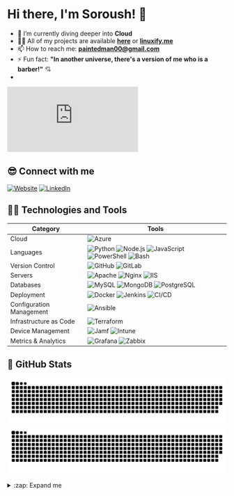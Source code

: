 # Hi there, I'm Soroush! 👋

- 🌱 I’m currently diving deeper into **Cloud**
- 👨‍💻 All of my projects are available **[here][github]** or **[linuxify.me][website]**
- 📫 How to reach me: **paintedman00@gmail.com**
- ⚡ Fun fact: **"In another universe, there's a version of me who is a barber!"** 💘
- 
<iframe src="https://tryhackme.com/api/v2/badges/public-profile?userPublicId=2397541" style='border:none;'></iframe>

## 😎 Connect with me

[![Website](https://img.shields.io/website?label=linuxify.me&style=for-the-badge&url=https%3A%2F%2Flinuxify.me)][website]
[![LinkedIn](https://img.shields.io/badge/linkedin-%230077B5.svg?&style=for-the-badge&logo=linkedin&logoColor=white)][linkedin]

## 👨‍💻 Technologies and Tools

| Category                | Tools                                                                                                                                                                                                                                                                                                                                                                                                                                                                                       |
| ----------------------- | ------------------------------------------------------------------------------------------------------------------------------------------------------------------------------------------------------------------------------------------------------------------------------------------------------------------------------------------------------------------------------------------------------------------------------------------------------------------------------------------- |
| Cloud                  | ![Azure](https://img.shields.io/badge/Microsoft_Azure-0078D4?style=for-the-badge&logo=microsoft-azure&logoColor=white)                                                                                                                                                                                                                                                                                                                                 |
| Languages              | ![Python](https://img.shields.io/badge/Python-3776AB?style=for-the-badge&logo=python&logoColor=white) ![Node.js](https://img.shields.io/badge/Node.js-43853D?style=for-the-badge&logo=node.js&logoColor=white) ![JavaScript](https://img.shields.io/badge/JavaScript%20-%23323330.svg?&style=for-the-badge&logo=javascript&logoColor=%23F7DF1E) ![PowerShell](https://img.shields.io/badge/PowerShell-5391FE?style=for-the-badge&logo=powershell&logoColor=white) ![Bash](https://img.shields.io/badge/Bash-4EAA25?style=for-the-badge&logo=gnu-bash&logoColor=white) |
| Version Control         | ![GitHub](https://img.shields.io/badge/GitHub-100000?style=for-the-badge&logo=github&logoColor=white) ![GitLab](https://img.shields.io/badge/GitLab-330F63?style=for-the-badge&logo=gitlab&logoColor=white)                                                                                                                                                                                                                                          |
| Servers                | ![Apache](https://img.shields.io/badge/Apache%20-%23D42029.svg?&style=for-the-badge&logo=apache&logoColor=white) ![Nginx](https://img.shields.io/badge/Nginx%20-%23009639.svg?&style=for-the-badge&logo=nginx&logoColor=white) ![IIS](https://img.shields.io/badge/IIS-0078D7?style=for-the-badge&logo=windows&logoColor=white)                                                                                                                                                            |
| Databases              | ![MySQL](https://img.shields.io/badge/MySQL-00000F?style=for-the-badge&logo=mysql&logoColor=white) ![MongoDB](https://img.shields.io/badge/MongoDB-%234ea94b.svg?&style=for-the-badge&logo=mongodb&logoColor=white) ![PostgreSQL](https://img.shields.io/badge/PostgreSQL-316192?style=for-the-badge&logo=postgresql&logoColor=white)                                                                                                                                                        |
| Deployment             | ![Docker](https://img.shields.io/badge/Docker%20-%230db7ed.svg?&style=for-the-badge&logo=docker&logoColor=white) ![Jenkins](https://img.shields.io/badge/Jenkins%20-%23D42029.svg?&style=for-the-badge&logo=jenkins&logoColor=white) ![CI/CD](https://img.shields.io/badge/CI%2FCD%20-%230A0A0A.svg?&style=for-the-badge&logo=ci-cd&logoColor=white)                                                                                         |
| Configuration Management | ![Ansible](https://img.shields.io/badge/Ansible%20-%23EE0000.svg?&style=for-the-badge&logo=ansible&logoColor=white)                                                                                                                                                                                                                                                                                                                                 |
| Infrastructure as Code  | ![Terraform](https://img.shields.io/badge/Terraform%20-%23623CE4.svg?&style=for-the-badge&logo=terraform&logoColor=white)                                                                                                                                                                                                                                                                                                                             |
| Device Management       | ![Jamf](https://img.shields.io/badge/Jamf-1E1E1E?style=for-the-badge&logo=jamf&logoColor=white) ![Intune](https://img.shields.io/badge/Intune-0078D4?style=for-the-badge&logo=microsoft-intune&logoColor=white)                                                                                                                                                                                                 |
| Metrics & Analytics     | ![Grafana](https://img.shields.io/badge/Grafana-F2F4F9?style=for-the-badge&logo=grafana&logoColor=orange) ![Zabbix](https://img.shields.io/badge/Zabbix-EE0000?style=for-the-badge&logo=zabbix&logoColor=white)                                                                                                                                                                                                 |


## 🚀 GitHub Stats

![github contribution grid snake animation](https://raw.githubusercontent.com/platane/platane/output/github-contribution-grid-snake-dark.svg#gh-dark-mode-only)![github contribution grid snake animation](https://raw.githubusercontent.com/platane/platane/output/github-contribution-grid-snake.svg#gh-light-mode-only)

<details>
  <summary> :zap: Expand me</summary>

![Soroush’s GitHub stats](https://github-readme-stats.vercel.app/api?username=paintedman00&show_icons=true&hide_border=true&hide=contribs,prs&theme=dark "Soroush's GitHub stats")

</details>

[website]: https://linuxify.me
[linkedin]: https://linkedin.com/in/paintedman00
[github]: https://github.com/paintedman00
